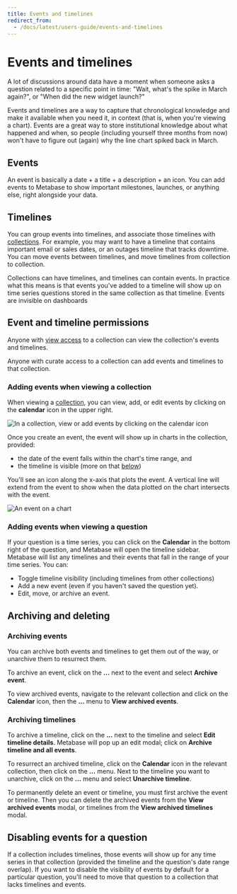 ```yaml
---
title: Events and timelines
redirect_from:
  - /docs/latest/users-guide/events-and-timelines
---
```


# Events and timelines

A lot of discussions around data have a moment when someone asks a question related to a specific point in time: "Wait, what's the spike in March again?", or "When did the new widget launch?"

Events and timelines are a way to capture that chronological knowledge and make it available when you need it, in context (that is, when you're viewing a chart). Events are a great way to store institutional knowledge about what happened and when, so people (including yourself three months from now) won't have to figure out (again) why the line chart spiked back in March.

## Events

An event is basically a date + a title + a description + an icon. You can add events to Metabase to show important milestones, launches, or anything else, right alongside your data.

## Timelines

You can group events into timelines, and associate those timelines with [collections](collections.md). For example, you may want to have a timeline that contains important email or sales dates, or an outages timeline that tracks downtime. You can move events between timelines, and move timelines from collection to collection.

Collections can have timelines, and timelines can contain events. In practice what this means is that events you've added to a timeline will show up on time series questions stored in the same collection as that timeline. Events are invisible on dashboards

## Event and timeline permissions

Anyone with [view access](../permissions/collections.md) to a collection can view the collection's events and timelines.

Anyone with curate access to a collection can add events and timelines to that collection.

### Adding events when viewing a collection

When viewing a [collection](collections.md), you can view, add, or edit events by clicking on the **calendar** icon in the upper right.

![In a collection, view or add events by clicking on the calendar icon](./images/event-calendar.png)

Once you create an event, the event will show up in charts in the collection, provided:

- the date of the event falls within the chart's time range, and
- the timeline is visible (more on that [below](#adding-events-when-viewing-a-question))

You'll see an icon along the x-axis that plots the event. A vertical line will extend from the event to show when the data plotted on the chart intersects with the event.

![An event on a chart](./images/example-event.png)

### Adding events when viewing a question

If your question is a time series, you can click on the **Calendar** in the bottom right of the question, and Metabase will open the timeline sidebar. Metabase will list any timelines and their events that fall in the range of your time series. You can:

- Toggle timeline visibility (including timelines from other collections)
- Add a new event (even if you haven't saved the question yet).
- Edit, move, or archive an event.

## Archiving and deleting

### Archiving events

You can archive both events and timelines to get them out of the way, or unarchive them to resurrect them.

To archive an event, click on the **...** next to the event and select **Archive event**.

To view archived events, navigate to the relevant collection and click on the **Calendar** icon, then the **...** menu to **View archived events**.

### Archiving timelines

To archive a timeline, click on the **...** next to the timeline and select **Edit timeline details**. Metabase will pop up an edit modal; click on **Archive timeline and all events**.

To resurrect an archived timeline, click on the **Calendar** icon in the relevant collection, then click on the **...** menu. Next to the timeline you want to unarchive, click on the **...** menu and select **Unarchive timeline**.

To permanently delete an event or timeline, you must first archive the event or timeline. Then you can delete the archived events from the **View archived events** modal, or timelines from the **View archived timelines** modal.

## Disabling events for a question

If a collection includes timelines, those events will show up for any time series in that collection (provided the timeline and the question's date range overlap). If you want to disable the visibility of events by default for a particular question, you'll need to move that question to a collection that lacks timelines and events.